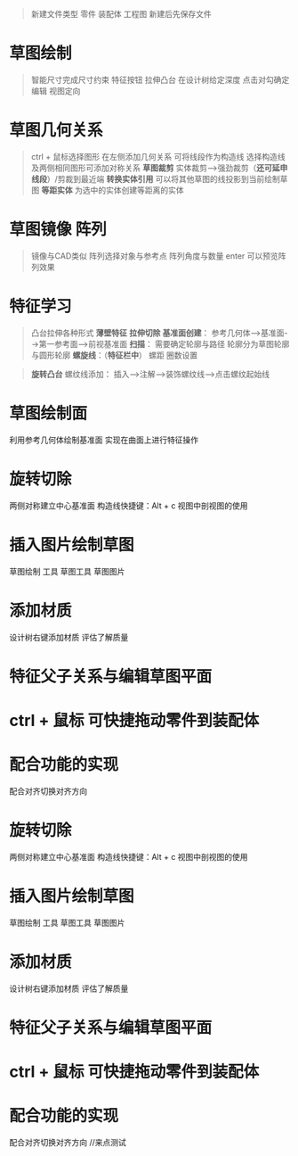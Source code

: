<!--
 * @Author: 睦疏 
 * @Date: 2022-08-28 09:12:37
 * @LastEditors: 睦疏
 * @LastEditTime: 2023-04-11 17:16:41
 * @FilePath: \notes-1\SW学习\SW.md
 * @Description: 
 * 
 * Copyright (c) 2022 by YTL2814454117 2814454117@qq.com, All Rights Reserved. 
-->
>新建文件类型
零件 装配体 工程图
新建后先保存文件

# 草图绘制
>智能尺寸完成尺寸约束
特征按钮 拉伸凸台 在设计树给定深度
点击对勾确定编辑
视图定向

# 草图几何关系
>ctrl + 鼠标选择图形
在左侧添加几何关系
可将线段作为构造线
选择构造线及两侧相同图形可添加对称关系
**草图裁剪**
实体裁剪-->强劲裁剪（**还可延申线段**）/剪裁到最近端
**转换实体引用**
可以将其他草图的线投影到当前绘制草图
**等距实体**
为选中的实体创建等距离的实体

# 草图镜像 阵列
>镜像与CAD类似
阵列选择对象与参考点 阵列角度与数量 
enter 可以预览阵列效果

# 特征学习
>凸台拉伸各种形式
**薄壁特征**
**拉伸切除**
**基准面创建**：
参考几何体-->基准面-->第一参考面-->前视基准面
**扫描**：
需要确定轮廓与路径
轮廓分为草图轮廓与圆形轮廓 
**螺旋线**：（**特征栏中**）
螺距 圈数设置

>**旋转凸台**
螺纹线添加：
插入-->注解-->装饰螺纹线-->点击螺纹起始线

# 草图绘制面
利用参考几何体绘制基准面
实现在曲面上进行特征操作

# 旋转切除
两侧对称建立中心基准面
构造线快捷键：Alt + c
视图中剖视图的使用 

# 插入图片绘制草图
草图绘制 工具 草图工具 草图图片
# 添加材质
设计树右键添加材质 评估了解质量

# 特征父子关系与编辑草图平面
# ctrl + 鼠标 可快捷拖动零件到装配体
# 配合功能的实现
 配合对齐切换对齐方向 
 # 旋转切除
两侧对称建立中心基准面
构造线快捷键：Alt + c
视图中剖视图的使用 

# 插入图片绘制草图
草图绘制 工具 草图工具 草图图片
# 添加材质
设计树右键添加材质 评估了解质量

# 特征父子关系与编辑草图平面
# ctrl + 鼠标 可快捷拖动零件到装配体
# 配合功能的实现
 配合对齐切换对齐方向  //来点测试